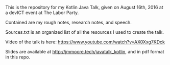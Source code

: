 This is the repository for my Kotlin Java Talk, given on August 16th, 2016 at a devICT event at The Labor Party.

Contained are my rough notes, research notes, and speech.

Sources.txt is an organized list of all the resources I used to create the talk.

Video of the talk is here: https://www.youtube.com/watch?v=AX0Xxg7KDck

Slides are available at http://jmmoore.tech/javatalk_kotlin, and in pdf format in this repo.
